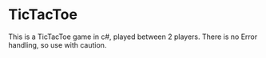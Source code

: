 # TicTacToe
This is a TicTacToe game in c#, played between 2 players. There is no Error handling, so use with caution.

